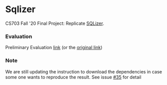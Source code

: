 # Sqlizer

CS703 Fall '20 Final Project: Replicate [SQLizer](https://www.cs.utexas.edu/users/isil/sqlizer.pdf).

### Evaluation 

Preliminary Evaluation [link](https://tinyurl.com/y2sbba3n) (or the [original link](https://docs.google.com/spreadsheets/d/1qR-x9gpQWKxeC3Mp7tm0oTRu1Lq7GzuMayQ2bS-yv6E/edit#gid=0))

### Note

We are still updating the instruction to download the dependencies in case some one wants to reproduce the result. See issue [#35](https://github.com/GindaChen/cs703-sqlizer/issues/35) for detail
